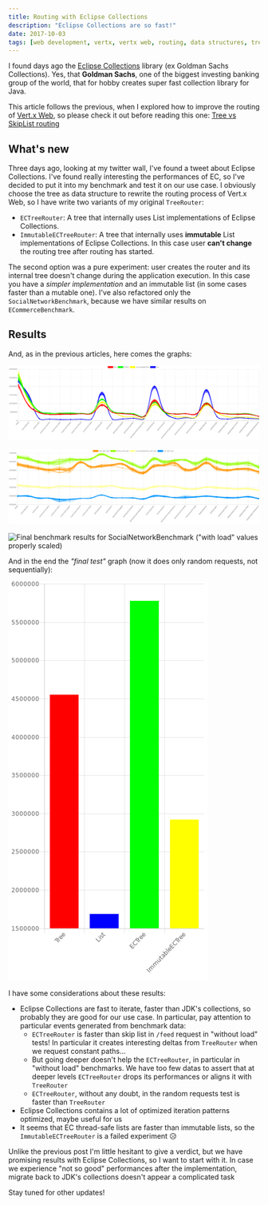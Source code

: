```yaml
---
title: Routing with Eclipse Collections
description: "Eclipse Collections are so fast!"
date: 2017-10-03
tags: [web development, vertx, vertx web, routing, data structures, tree, skiplist, eclipse collections, fast list]
---
```


I found days ago the [Eclipse Collections](https://www.eclipse.org/collections/) library (ex Goldman Sachs Collections). Yes, that **Goldman Sachs**, one of the biggest investing banking group of the world, that for hobby creates super fast collection library for Java.

This article follows the previous, when I explored how to improve the routing of [Vert.x Web](http://vertx.io/docs/vertx-web/java/), so please check it out before reading this one: [Tree vs SkipList routing](https://slinkydeveloper.github.io/articles/Routing-Tree-vs-SkipList/)

## What's new
Three days ago, looking at my twitter wall, I've found a tweet about Eclipse Collections. I've found really interesting the performances of EC, so I've decided to put it into my benchmark and test it on our use case. I obviously choose the tree as data structure to rewrite the routing process of Vert.x Web, so I have write two variants of my original `TreeRouter`:

* `ECTreeRouter`: A tree that internally uses List implementations of Eclipse Collections.
* `ImmutableECTreeRouter`: A tree that internally uses **immutable** List implementations of Eclipse Collections. In this case user **can't change** the routing tree after routing has started.

The second option was a pure experiment: user creates the router and its internal tree doesn't change during the application execution. In this case you have a _simpler implementation_ and an immutable list (in some cases faster than a mutable one). I've also refactored only the `SocialNetworkBenchmark`, because we have similar results on `ECommerceBenchmark`.

## Results
And, as in the previous articles, here comes the graphs:

![Benchmark results for SocialNetworkBenchmark based on requested URLs](../../public/img/tree-vs-router-2/basic_social.png "Benchmark results for SocialNetworkBenchmark based on requested URLs")

![Benchmark results for SocialNetworkBenchmark based on requested URLs with 10 random requests](../../public/img/tree-vs-router-2/with_load_social.png "Benchmark results for SocialNetworkBenchmark based on requested URLs with 10 random requests")

![Final benchmark results for SocialNetworkBenchmark ("with load" values properly scaled)](../../public/img/tree-vs-router-2/social_complete.png "Final benchmark results for SocialNetworkBenchmark (\"with load\" values properly scaled)")

And in the end the _"final test"_ graph (now it does only random requests, not sequentially):

![Final benchmark results for SocialNetworkBenchmark](../../public/img/tree-vs-router-2/social_average.png "Final benchmark results for SocialNetworkBenchmark")

I have some considerations about these results:

* Eclipse Collections are fast to iterate, faster than JDK's collections, so probably they are good for our use case. In particular, pay attention to particular events generated from benchmark data:
  * `ECTreeRouter` is faster than skip list in `/feed` request in "without load" tests! In particular it creates interesting deltas from `TreeRouter` when we request constant paths...
  * But going deeper doesn't help the `ECTreeRouter`, in particular in "without load" benchmarks. We have too few datas to assert that at deeper levels `ECTreeRouter` drops its performances or aligns it with `TreeRouter`
  * `ECTreeRouter`, without any doubt, in the random requests test is faster than `TreeRouter`
* Eclipse Collections contains a lot of optimized iteration patterns optimized, maybe useful for us
* It seems that EC thread-safe lists are faster than immutable lists, so the `ImmutableECTreeRouter` is a failed experiment :disappointed_relieved:

Unlike the previous post I'm little hesitant to give a verdict, but we have promising results with Eclipse Collections, so I want to start with it. In case we experience "not so good" performances after the implementation, migrate back to JDK's collections doesn't appear a complicated task

Stay tuned for other updates!

